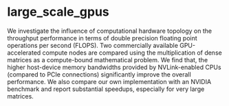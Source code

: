 # large_scale_gpus
We investigate the influence of computational hardware topology on the throughput performance in terms of double precision floating point operations per second (FLOPS). Two commercially available GPU-accelerated compute nodes are compared using the multiplication of dense matrices as a compute-bound mathematical problem. We find that, the higher host-device memory bandwidths provided by NVLink-enabled CPUs (compared to PCIe connections) significantly improve the overall performance. We also compare our own implementation with an NVIDIA benchmark and report substantial speedups, especially for very large matrices.
